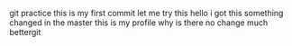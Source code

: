 git practice
this is my first commit
let me try this
hello i got this something changed in the master
this is my profile
why is there no change
much bettergit 
